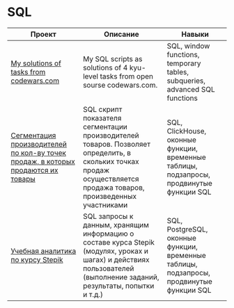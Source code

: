 # SQL 

| Проект | Описание | Навыки |
|--------------------------|-------------|---------------|
| [My solutions of tasks from codewars.com](https://github.com/natellaful/Portfolio/blob/main/SQL%20запросы/codewars_solutions.sql)| My SQL scripts as solutions of 4 kyu-level tasks from open sourse codewars.com. |SQL, window functions, temporary tables, subqueries, advanced SQL functions|
|[Сегментация производителей по кол-ву точек продаж, в которых продаются их товары](https://github.com/natellaful/Portfolio/blob/main/SQL%20запросы/Скрипт%20показателей%20сегментации%20участников%20оборота%20товаров.sql)| SQL скрипт показателя сегментации производителей товаров. Позволяет определить, в скольких точках продаж осуществляется продажа товаров, произведенных участниками  |SQL, ClickHouse, оконные функции, временные таблицы, подзапросы, продвинутые функции SQL|
|[Учебная аналитика по курсу Stepik](https://github.com/natellaful/Portfolio/blob/main/SQL%20запросы/SQL%20БД%20%22Учебная%20аналитика%20по%20курсу%22.sql)| SQL запросы к данным, хранящим информацию о составе курса Stepik (модулях, уроках и шагах) и действиях пользователей (выполнение заданий, результаты, попытки и т.д.)  | SQL, PostgreSQL, оконные функции, временные таблицы, подзапросы, продвинутые функции SQL |

